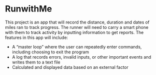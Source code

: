 ﻿# RunwithMe

This project is an app that will record the distance, duration and dates of miles ran to track progress. The
runner will need to carry a smart phone with them to track activity by inputting information to get reports. The features
in this app will include:
* A “master loop” where the user can repeatedly enter commands, including choosing to exit the program
* A log that records errors, invalid inputs, or other important events and writes them to a text file
* Calculated and displayed data based on an external factor 